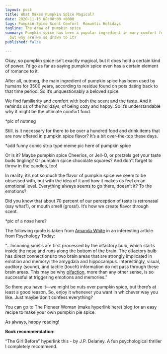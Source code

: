 ```yaml
---
layout: post
title: What Makes Pumpkin Spice Magical?
date: 2020-11-15 08:00:00 +0000
tags: Pumpkin-Spice Scent Comfort  Romantic Holidays
tagline: The draw of pumpkin spice
summary: Pumpkin spice has been a popular ingredient in many comfort foods for ages,
  but why are we so drawn to it?
published: false

---
```

Okay, so pumpkin spice isn’t exactly magical, but it does hold a certain kind of power. I’d go as far as saying pumpkin spice even has a certain element of romance to it.

After all, nutmeg, the main ingredient of pumpkin spice has been used by humans for 3500 years, according to residue found on pots dating back to that time period. So it’s unquestionably a beloved spice.

We find familiarity and comfort with both the scent and the taste. And it reminds us of the holidays, of being cozy and happy. So it’s understandable why it might be the ultimate comfort food.

\*pic of nutmeg

Still, is it necessary for there to be over a hundred food and drink items that are now offered in pumpkin spice flavor? It’s a bit over-the-top these days.

\*add funny comic strip type meme pic here of pumpkin spice

Or is it? Maybe pumpkin spice Cheerios, or Jell-O, or pretzels get your taste buds tingling? Or pumpkin spice chocolate squares? And don't forget to throw in the candles, too!

In reality, it’s not so much the flavor of pumpkin spice we seem to be obsessed with, but with the idea of it and how it makes us feel on an emotional level. Everything always seems to go there, doesn’t it? To the emotions?

Did you know that about 70 percent of our perception of taste is retronasal (say what?), or mouth smell (gross!). It’s how we create flavor through scent.

\*pic of a nose here?

The following quote is taken from [Amanda White](https://www.psychologytoday.com/us/blog/brain-babble/201501/smells-ring-bells-how-smell-triggers-memories-and-emotions "Amanda White") in an interesting article from Psychology Today:

“…Incoming smells are first processed by the olfactory bulb, which starts inside the nose and runs along the bottom of the brain. The olfactory bulb has direct connections to two brain areas that are strongly implicated in emotion and memory: the amygdala and hippocampus. Interestingly, visual, auditory (sound), and tactile (touch) information do not pass through these brain areas. This may be why [olfaction](https://www.psychologytoday.com/us/basics/scent "Psychology Today looks at olfaction"), more than any other sense, is so successful at triggering emotions and memories.”

So there you have it—we might be nuts over pumpkin spice, but there’s at least a good reason. So, enjoy it whenever you want in whichever way you like. Just maybe don’t confess everything?

You can go to The Pioneer Woman (make hyperlink here) blog for an easy recipe to make your own pumpkin pie spice.

As always, happy reading!

**Book recommendation:**

“The Girl Before” hyperlink this - by J.P. Delaney. A fun psychological thriller I completely recommend.